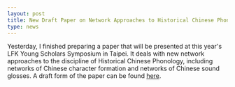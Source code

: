 ```yaml
---
layout: post
title: New Draft Paper on Network Approaches to Historical Chinese Phonology 
type: news
---
```


Yesterday, I finished preparing a paper that will be presented at this year's LFK Young Scholars Symposium in Taipei. It deals with new network approaches to the discipline of Historical Chinese Phonology, including networks of Chinese character formation and networks of Chinese sound glosses. A draft form of the paper can be found [here](http://lingulist.de/documents/papers/list-2018-network-approaches-yinyunxue.pdf).
